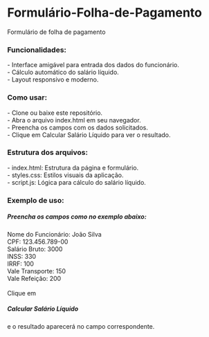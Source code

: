 # Formulário-Folha-de-Pagamento
Formulário de folha de pagamento

<h3>Funcionalidades:</h3>
- Interface amigável para entrada dos dados do funcionário.
<br>
- Cálculo automático do salário líquido.
<br>
- Layout responsivo e moderno.
<br>
<h3>Como usar:</h3>
- Clone ou baixe este repositório.
<br>
- Abra o arquivo index.html em seu navegador.
<br>
- Preencha os campos com os dados solicitados.
<br>
- Clique em Calcular Salário Líquido para ver o resultado.
<br>
<h3>Estrutura dos arquivos:</h3>
- index.html: Estrutura da página e formulário.
<br>
- styles.css: Estilos visuais da aplicação.
<br>
- script.js: Lógica para cálculo do salário líquido.
<br>
<h3>Exemplo de uso:</h3>
<h5>Preencha os campos como no exemplo abaixo:</h5>
Nome do Funcionário: João Silva
<br>
CPF: 123.456.789-00
<br>
Salário Bruto: 3000
<br>
INSS: 330
<br>
IRRF: 100
<br>
Vale Transporte: 150
<br>
Vale Refeição: 200
<br>
<br>
Clique em <h5>Calcular Salário Líquido</h5> e o resultado aparecerá no campo correspondente.
